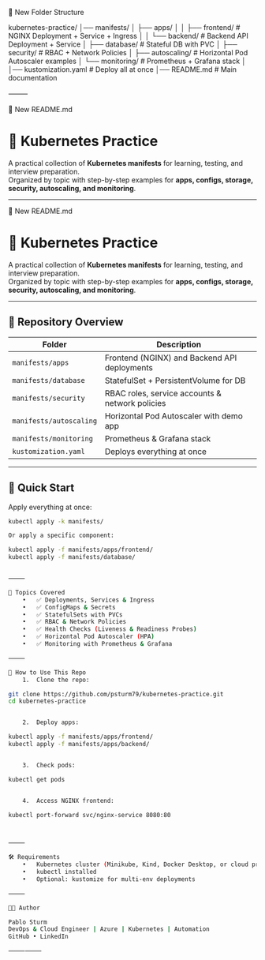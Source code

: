 
📂 New Folder Structure

kubernetes-practice/
│── manifests/
│   ├── apps/
│   │   ├── frontend/         # NGINX Deployment + Service + Ingress
│   │   └── backend/          # Backend API Deployment + Service
│   ├── database/             # Stateful DB with PVC
│   ├── security/             # RBAC + Network Policies
│   ├── autoscaling/          # Horizontal Pod Autoscaler examples
│   └── monitoring/           # Prometheus + Grafana stack
│
│── kustomization.yaml        # Deploy all at once
│── README.md                 # Main documentation


⸻

📝 New README.md

# 🚀 Kubernetes Practice

A practical collection of **Kubernetes manifests** for learning, testing, and interview preparation.  
Organized by topic with step-by-step examples for **apps, configs, storage, security, autoscaling, and monitoring**.

---

📝 New README.md

# 🚀 Kubernetes Practice

A practical collection of **Kubernetes manifests** for learning, testing, and interview preparation.  
Organized by topic with step-by-step examples for **apps, configs, storage, security, autoscaling, and monitoring**.

---

## 📂 Repository Overview

| Folder              | Description                                    |
|---------------------|------------------------------------------------|
| `manifests/apps`    | Frontend (NGINX) and Backend API deployments   |
| `manifests/database`| StatefulSet + PersistentVolume for DB          |
| `manifests/security`| RBAC roles, service accounts & network policies|
| `manifests/autoscaling` | Horizontal Pod Autoscaler with demo app    |
| `manifests/monitoring`  | Prometheus & Grafana stack                 |
| `kustomization.yaml`| Deploys everything at once                     |

---

## 🚀 Quick Start

Apply everything at once:

```bash
kubectl apply -k manifests/

Or apply a specific component:

kubectl apply -f manifests/apps/frontend/
kubectl apply -f manifests/database/


⸻

🎯 Topics Covered
	•	✅ Deployments, Services & Ingress
	•	✅ ConfigMaps & Secrets
	•	✅ StatefulSets with PVCs
	•	✅ RBAC & Network Policies
	•	✅ Health Checks (Liveness & Readiness Probes)
	•	✅ Horizontal Pod Autoscaler (HPA)
	•	✅ Monitoring with Prometheus & Grafana

⸻

📖 How to Use This Repo
	1.	Clone the repo:

git clone https://github.com/psturm79/kubernetes-practice.git
cd kubernetes-practice


	2.	Deploy apps:

kubectl apply -f manifests/apps/frontend/
kubectl apply -f manifests/apps/backend/


	3.	Check pods:

kubectl get pods


	4.	Access NGINX frontend:

kubectl port-forward svc/nginx-service 8080:80



⸻

🛠️ Requirements
	•	Kubernetes cluster (Minikube, Kind, Docker Desktop, or cloud provider)
	•	kubectl installed
	•	Optional: kustomize for multi-env deployments

⸻

👨‍💻 Author

Pablo Sturm
DevOps & Cloud Engineer | Azure | Kubernetes | Automation
GitHub • LinkedIn

⸻⸻